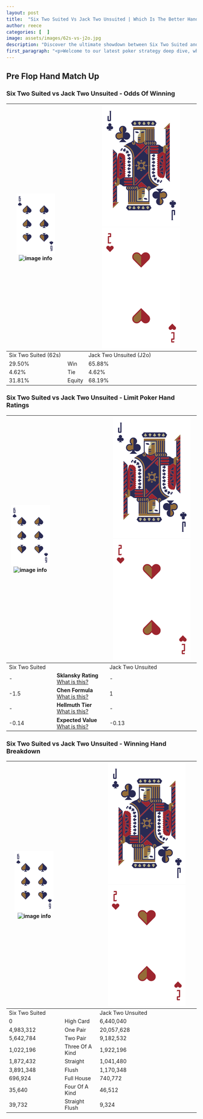 ```yaml
---
layout: post
title:  "Six Two Suited Vs Jack Two Unsuited | Which Is The Better Hand In Poker? A Complete Guide"
author: reece
categories: [  ]
image: assets/images/62s-vs-j2o.jpg
description: "Discover the ultimate showdown between Six Two Suited and Jack Two Unsuited in poker! Uncover the odds, strategies, and scenarios where one hand triumphs over the other. Get ready to up your poker game with this thrilling analysis."
first_paragraph: "<p>Welcome to our latest poker strategy deep dive, where we're pitting two distinct hands against each other in a high-stakes showdown: Six Two Suited vs Jack Two Unsuited.</p><p>In the dynamic world of poker, every decision counts, and knowing which hand holds the upper hand is key to your success at the table.</p><p>In this article, we'll dissect these two hands, explore the scenarios where one dominates the other, and equip you with the knowledge to make strategic choices that can tip the odds in your favor.</p><p>Get ready to unravel the intriguing dynamics of these poker hands and elevate your game to new heights.</p>"
---
```




[comment]: # (sp0)

## Pre Flop Hand Match Up

<div class="table hand-ratings" markdown="1"> 



### Six Two Suited vs Jack Two Unsuited - Odds Of Winning


    
| ![image info](assets/images/hand1/6.png) ![image info](assets/images/hand1/2s.png) |  | ![image info](assets/images/hand2/J.png) ![image info](assets/images/hand2/2o.png) |
| -------- | -------- | -------- |
| Six Two Suited (62s) |  | Jack Two Unsuited (J2o) |
| 29.50% | Win | 65.88% |
| 4.62% | Tie | 4.62% |
| 31.81% | Equity | 68.19% |




[comment]: # (sp1)



### Six Two Suited vs Jack Two Unsuited - Limit Poker Hand Ratings


    
| ![image info](assets/images/hand1/6.png) ![image info](assets/images/hand1/2s.png) |  | ![image info](assets/images/hand2/J.png) ![image info](assets/images/hand2/2o.png) |
| -------- | -------- | -------- |
| Six Two Suited |  | Jack Two Unsuited |
| - | **Sklansky Rating** [What is this?](/sklansky-rating-explained) | - |
| -1.5 | **Chen Formula** [What is this?](/chen-formula-explained) | 1 |
| - | **Hellmuth Tier** [What is this?](/Hellmuth-tier-explained) | - |
| -0.14 | **Expected Value** [What is this?](/expected-value-explained) | -0.13 |




[comment]: # (sp2)



### Six Two Suited vs Jack Two Unsuited - Winning Hand Breakdown


    
| ![image info](assets/images/hand1/6.png) ![image info](assets/images/hand1/2s.png) |  | ![image info](assets/images/hand2/J.png) ![image info](assets/images/hand2/2o.png) |
| -------- | -------- | -------- |
| Six Two Suited |  | Jack Two Unsuited |
| 0 | High Card | 6,440,040 |
| 4,983,312 | One Pair | 20,057,628 |
| 5,642,784 | Two Pair | 9,182,532 |
| 1,022,196 | Three Of A Kind | 1,922,196 |
| 1,872,432 | Straight | 1,041,480 |
| 3,891,348 | Flush | 1,170,348 |
| 696,924 | Full House | 740,772 |
| 35,640 | Four Of A Kind | 46,512 |
| 39,732 | Straight Flush | 9,324 |




[comment]: # (sp3)



</div>

[comment]: # (sp4)



[comment]: # (sp5)

